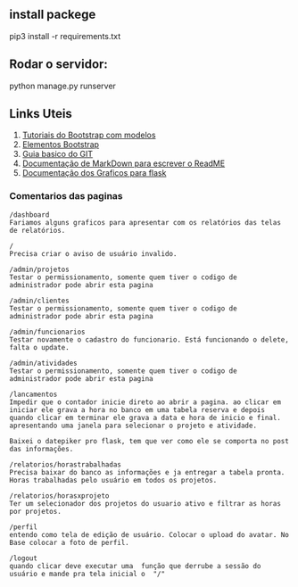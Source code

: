## install packege
pip3 install -r requirements.txt

## Rodar o servidor:
python manage.py runserver

## Links Uteis
1. [Tutoriais do Bootstrap com modelos](https://www.w3schools.com/bootstrap/default.asp)
2. [Elementos Bootstrap](https://getbootstrap.com/docs/3.3/components/#btn-dropdowns-sizing)
3. [Guia basico do GIT](http://rogerdudler.github.io/git-guide/index.pt_BR.html)
4. [Documentação de MarkDown para escrever o ReadME](https://github.com/adam-p/markdown-here/wiki/Markdown-Cheatsheet) 
5. [Documentação dos Graficos para flask](https://pythonspot.com/flask-and-great-looking-charts-using-chart-js/) 

### Comentarios das paginas
```
/dashboard
Fariamos alguns graficos para apresentar com os relatórios das telas de relatórios.

/
Precisa criar o aviso de usuário invalido.

/admin/projetos
Testar o permissionamento, somente quem tiver o codigo de administrador pode abrir esta pagina

/admin/clientes
Testar o permissionamento, somente quem tiver o codigo de administrador pode abrir esta pagina

/admin/funcionarios
Testar novamente o cadastro do funcionario. Está funcionando o delete, falta o update.

/admin/atividades
Testar o permissionamento, somente quem tiver o codigo de administrador pode abrir esta pagina

/lancamentos
Impedir que o contador inicie direto ao abrir a pagina. ao clicar em iniciar ele grava a hora no banco em uma tabela reserva e depois quando clicar em terminar ele grava a data e hora de inicio e final. apresentando uma janela para selecionar o projeto e atividade.

Baixei o datepiker pro flask, tem que ver como ele se comporta no post das informações.

/relatorios/horastrabalhadas
Precisa baixar do banco as informações e ja entregar a tabela pronta. Horas trabalhadas pelo usuário em todos os projetos.

/relatorios/horasxprojeto
Ter um selecionador dos projetos do usuario ativo e filtrar as horas por projetos.

/perfil
entendo como tela de edição de usuário. Colocar o upload do avatar. No Base colocar a foto de perfil.

/logout
quando clicar deve executar uma  função que derrube a sessão do usuário e mande pra tela inicial o  "/"

```
